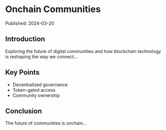 # Onchain Communities

Published: 2024-03-20

## Introduction
Exploring the future of digital communities and how blockchain technology is reshaping the way we connect...

## Key Points
- Decentralized governance
- Token-gated access
- Community ownership

## Conclusion
The future of communities is onchain...